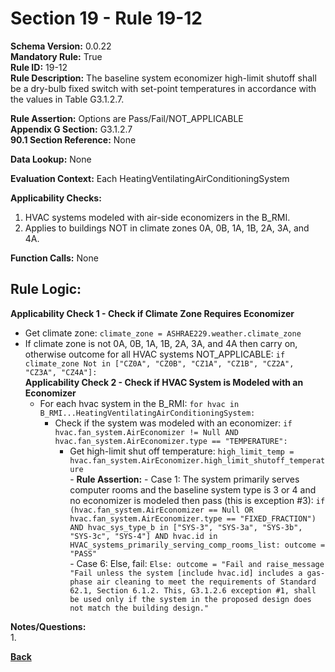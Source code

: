# Section 19 - Rule 19-12         
**Schema Version:** 0.0.22  
**Mandatory Rule:** True    
**Rule ID:** 19-12         
**Rule Description:** The baseline system economizer high-limit shutoff shall be a dry-bulb fixed switch with set-point temperatures in accordance with the values in Table G3.1.2.7.  

**Rule Assertion:** Options are Pass/Fail/NOT_APPLICABLE   
**Appendix G Section:** G3.1.2.7       
**90.1 Section Reference:** None  

**Data Lookup:** None    

**Evaluation Context:** Each HeatingVentilatingAirConditioningSystem  

**Applicability Checks:**  
1. HVAC systems modeled with air-side economizers in the B_RMI.   
2. Applies to buildings NOT in climate zones 0A, 0B, 1A, 1B, 2A, 3A, and 4A.   
   

**Function Calls:**  None
## Rule Logic:   
**Applicability Check 1 -  Check if Climate Zone Requires Economizer**  
- Get climate zone: `climate_zone = ASHRAE229.weather.climate_zone` 
- If climate zone is not 0A, 0B, 1A, 1B, 2A, 3A, and 4A then carry on, otherwise outcome for all HVAC systems NOT_APPLICABLE: `if climate_zone Not in ["CZ0A", "CZ0B", "CZ1A", "CZ1B", "CZ2A", "CZ3A", "CZ4A"]:`  
    **Applicability Check 2 -  Check if HVAC System is Modeled with an Economizer**   
    - For each hvac system in the B_RMI: `for hvac in B_RMI...HeatingVentilatingAirConditioningSystem:` 
        - Check if the system was modeled with an economizer: `if hvac.fan_system.AirEconomizer != Null AND hvac.fan_system.AirEconomizer.type == "TEMPERATURE":`    
            - Get high-limit shut off temperature: `high_limit_temp = hvac.fan_system.AirEconomizer.high_limit_shutoff_temperature`     
                    - **Rule Assertion:** 
                    - Case 1: The system primarily serves computer rooms and the baseline system type is 3 or 4 and no economizer is modeled then pass (this is exception #3): `if (hvac.fan_system.AirEconomizer == Null OR hvac.fan_system.AirEconomizer.type == "FIXED_FRACTION") AND hvac_sys_type_b in ["SYS-3", "SYS-3a", "SYS-3b", "SYS-3c", "SYS-4"] AND hvac.id in HVAC_systems_primarily_serving_comp_rooms_list: outcome = "PASS"`  
                    - Case 6: Else, fail: `Else: outcome = "Fail and raise_message "Fail unless the system [include hvac.id] includes a gas-phase air cleaning to meet the requirements of Standard 62.1, Section 6.1.2. This, G3.1.2.6 exception #1, shall be used only if the system in the proposed design does not match the building design."`  

**Notes/Questions:**  
1.  


**[Back](_toc.md)**